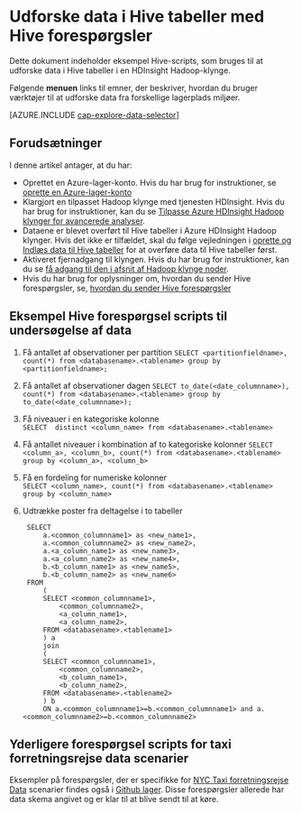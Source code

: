 <properties
    pageTitle="Udforske data i Hive tabeller med Hive forespørgsler | Microsoft Azure"
    description="Udforske data i Hive tabeller ved hjælp af Hive forespørgsler."
    services="machine-learning"
    documentationCenter=""
    authors="bradsev"
    manager="jhubbard"
    editor="cgronlun"  />

<tags
    ms.service="machine-learning"
    ms.workload="data-services"
    ms.tgt_pltfrm="na"
    ms.devlang="na"
    ms.topic="article"
    ms.date="09/13/2016"
    ms.author="bradsev" />

# <a name="explore-data-in-hive-tables-with-hive-queries"></a>Udforske data i Hive tabeller med Hive forespørgsler

Dette dokument indeholder eksempel Hive-scripts, som bruges til at udforske data i Hive tabeller i en HDInsight Hadoop-klynge.

Følgende **menuen** links til emner, der beskriver, hvordan du bruger værktøjer til at udforske data fra forskellige lagerplads miljøer.

[AZURE.INCLUDE [cap-explore-data-selector](../../includes/cap-explore-data-selector.md)]

## <a name="prerequisites"></a>Forudsætninger
I denne artikel antager, at du har:

* Oprettet en Azure-lager-konto. Hvis du har brug for instruktioner, se [oprette en Azure-lager-konto](../storage/storage-create-storage-account.md#create-a-storage-account)
* Klargjort en tilpasset Hadoop klynge med tjenesten HDInsight. Hvis du har brug for instruktioner, kan du se [Tilpasse Azure HDInsight Hadoop klynger for avancerede analyser](machine-learning-data-science-customize-hadoop-cluster.md).
* Dataene er blevet overført til Hive tabeller i Azure HDInsight Hadoop klynger. Hvis det ikke er tilfældet, skal du følge vejledningen i [oprette og Indlæs data til Hive tabeller](machine-learning-data-science-move-hive-tables.md) for at overføre data til Hive tabeller først.
* Aktiveret fjernadgang til klyngen. Hvis du har brug for instruktioner, kan du se [få adgang til den i afsnit af Hadoop klynge noder](machine-learning-data-science-customize-hadoop-cluster.md#headnode).
* Hvis du har brug for oplysninger om, hvordan du sender Hive forespørgsler, se, [hvordan du sender Hive forespørgsler](machine-learning-data-science-move-hive-tables.md#submit)

## <a name="example-hive-query-scripts-for-data-exploration"></a>Eksempel Hive forespørgsel scripts til undersøgelse af data

1. Få antallet af observationer per partition `SELECT <partitionfieldname>, count(*) from <databasename>.<tablename> group by <partitionfieldname>;`

2. Få antallet af observationer dagen `SELECT to_date(<date_columnname>), count(*) from <databasename>.<tablename> group by to_date(<date_columnname>);`

3. Få niveauer i en kategoriske kolonne  
    `SELECT  distinct <column_name> from <databasename>.<tablename>`

4. Få antallet niveauer i kombination af to kategoriske kolonner `SELECT <column_a>, <column_b>, count(*) from <databasename>.<tablename> group by <column_a>, <column_b>`

5. Få en fordeling for numeriske kolonner  
    `SELECT <column_name>, count(*) from <databasename>.<tablename> group by <column_name>`

6. Udtrække poster fra deltagelse i to tabeller

        SELECT
            a.<common_columnname1> as <new_name1>,
            a.<common_columnname2> as <new_name2>,
            a.<a_column_name1> as <new_name3>,
            a.<a_column_name2> as <new_name4>,
            b.<b_column_name1> as <new_name5>,
            b.<b_column_name2> as <new_name6>
        FROM
            (
            SELECT <common_columnname1>,
                <common_columnname2>,
                <a_column_name1>,
                <a_column_name2>,
            FROM <databasename>.<tablename1>
            ) a
            join
            (
            SELECT <common_columnname1>,
                <common_columnname2>,
                <b_column_name1>,
                <b_column_name2>,
            FROM <databasename>.<tablename2>
            ) b
            ON a.<common_columnname1>=b.<common_columnname1> and a.<common_columnname2>=b.<common_columnname2>

## <a name="additional-query-scripts-for-taxi-trip-data-scenarios"></a>Yderligere forespørgsel scripts for taxi forretningsrejse data scenarier

Eksempler på forespørgsler, der er specifikke for [NYC Taxi forretningsrejse Data](http://chriswhong.com/open-data/foil_nyc_taxi/) scenarier findes også i [Github lager](https://github.com/Azure/Azure-MachineLearning-DataScience/tree/master/Misc/DataScienceProcess/DataScienceScripts). Disse forespørgsler allerede har data skema angivet og er klar til at blive sendt til at køre.

